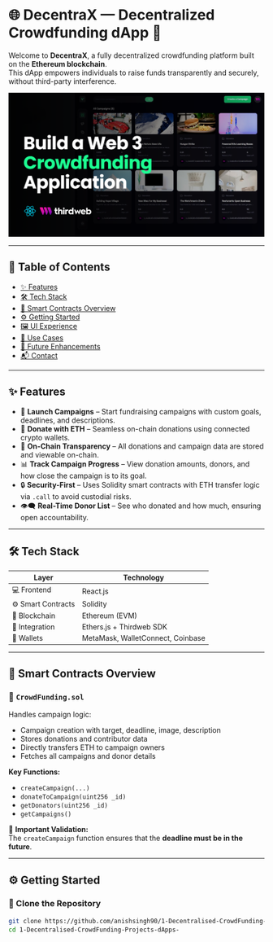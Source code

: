 # 🌐 DecentraX — Decentralized Crowdfunding dApp 🚀

Welcome to **DecentraX**, a fully decentralized crowdfunding platform built on the **Ethereum blockchain**.  
This dApp empowers individuals to raise funds transparently and securely, without third-party interference.

> 
![Crowdfunding dApp UI](https://raw.githubusercontent.com/anishsingh90/1-Decentralised-CrowdFunding-Projects-dApps-/c590ed316b5afd4bf1641c126de369e4260df52e/crowdfunding.png)
 

---

## 📌 Table of Contents

- [✨ Features](#-features)  
- [🛠️ Tech Stack](#-tech-stack)  
- [📜 Smart Contracts Overview](#-smart-contracts-overview)  
- [⚙️ Getting Started](#-getting-started)  
- [🖼️ UI Experience](#-ui-experience)  
- [🚀 Use Cases](#-use-cases)  
- [🌱 Future Enhancements](#-future-enhancements)  
- [📬 Contact](#-contact)  

---

## ✨ Features

- 📢 **Launch Campaigns** – Start fundraising campaigns with custom goals, deadlines, and descriptions.
- 💸 **Donate with ETH** – Seamless on-chain donations using connected crypto wallets.
- 🧾 **On-Chain Transparency** – All donations and campaign data are stored and viewable on-chain.
- 📊 **Track Campaign Progress** – View donation amounts, donors, and how close the campaign is to its goal.
- 🔒 **Security-First** – Uses Solidity smart contracts with ETH transfer logic via `.call` to avoid custodial risks.
- 👁️‍🗨️ **Real-Time Donor List** – See who donated and how much, ensuring open accountability.

---

## 🛠️ Tech Stack

| Layer            | Technology                      |
|------------------|----------------------------------|
| 💻 Frontend       | React.js                         |
| ⚙️ Smart Contracts | Solidity                         |
| 🔗 Blockchain     | Ethereum (EVM)                   |
| 🧰 Integration     | Ethers.js + Thirdweb SDK           |
| 👛 Wallets        | MetaMask, WalletConnect, Coinbase|

---

## 📜 Smart Contracts Overview

### 🔹 `CrowdFunding.sol`
Handles campaign logic:
- Campaign creation with target, deadline, image, description
- Stores donations and contributor data
- Directly transfers ETH to campaign owners
- Fetches all campaigns and donor details

**Key Functions:**
- `createCampaign(...)`
- `donateToCampaign(uint256 _id)`
- `getDonators(uint256 _id)`
- `getCampaigns()`

🛑 **Important Validation:**  
The `createCampaign` function ensures that the **deadline must be in the future**.

---

## ⚙️ Getting Started

### 🔧 Clone the Repository
```bash
git clone https://github.com/anishsingh90/1-Decentralised-CrowdFunding-Projects-dApps-.git
cd 1-Decentralised-CrowdFunding-Projects-dApps-
